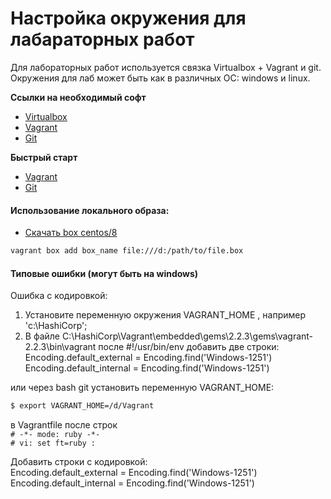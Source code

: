 # Настройка окружения для лабараторных работ

Для лабораторных работ используется связка Virtualbox + Vagrant и git. Окружения для лаб может быть как в различных ОС: windows и linux.

**Ссылки на необходимый софт**
* [Virtualbox](https://www.virtualbox.org/wiki/Downloads)
* [Vagrant](https://www.vagrantup.com/downloads)
* [Git](https://git-scm.com/download/)

**Быстрый старт**
* [Vagrant](https://learn.hashicorp.com/collections/vagrant/getting-started)
* [Git](https://githowto.com/ru) 
 
#### Использование локального образа:
* [Скачать box centos/8](https://disk.yandex.ru/d/Pgy_NwE-APPE3A)
```bash
vagrant box add box_name file:///d:/path/to/file.box
```

#### Типовые ошибки (могут быть на windows)
Ошибка с кодировкой:
1. Установите переменную окружения VAGRANT_HOME , например 'c:\HashiCorp';
2. В файле C:\HashiCorp\Vagrant\embedded\gems\2.2.3\gems\vagrant-2.2.3\bin\vagrant после #!/usr/bin/env добавить две строки:
Encoding.default_external = Encoding.find('Windows-1251')
Encoding.default_internal = Encoding.find('Windows-1251')  

или 
через bash git установить переменную VAGRANT_HOME:  
```bash
$ export VAGRANT_HOME=/d/Vagrant
```

в Vagrantfile после строк   
`# -*- mode: ruby -*-`  
`# vi: set ft=ruby :`  

Добавить строки с кодировкой:  
Encoding.default_external = Encoding.find('Windows-1251')  
Encoding.default_internal = Encoding.find('Windows-1251')  

